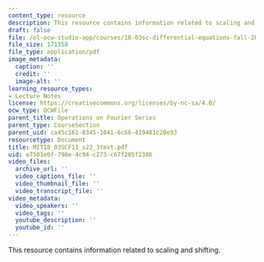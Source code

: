 ```yaml
---
content_type: resource
description: This resource contains information related to scaling and shifting.
draft: false
file: /ol-ocw-studio-app/courses/18-03sc-differential-equations-fall-2011/e7501e0f798e4c94c273c67f205f2386_MIT18_03SCF11_s22_3text.pdf
file_size: 171358
file_type: application/pdf
image_metadata:
  caption: ''
  credit: ''
  image-alt: ''
learning_resource_types:
- Lecture Notes
license: https://creativecommons.org/licenses/by-nc-sa/4.0/
ocw_type: OCWFile
parent_title: Operations on Fourier Series
parent_type: CourseSection
parent_uid: ca45c161-8345-1041-6c66-419481c20e93
resourcetype: Document
title: MIT18_03SCF11_s22_3text.pdf
uid: e7501e0f-798e-4c94-c273-c67f205f2386
video_files:
  archive_url: ''
  video_captions_file: ''
  video_thumbnail_file: ''
  video_transcript_file: ''
video_metadata:
  video_speakers: ''
  video_tags: ''
  youtube_description: ''
  youtube_id: ''
---
```

This resource contains information related to scaling and shifting.